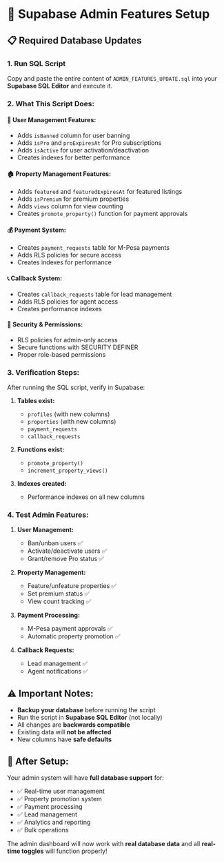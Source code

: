 # 🔧 Supabase Admin Features Setup

## 📋 Required Database Updates

### **1. Run SQL Script**
Copy and paste the entire content of `ADMIN_FEATURES_UPDATE.sql` into your **Supabase SQL Editor** and execute it.

### **2. What This Script Does:**

#### **👥 User Management Features:**
- Adds `isBanned` column for user banning
- Adds `isPro` and `proExpiresAt` for Pro subscriptions
- Adds `isActive` for user activation/deactivation
- Creates indexes for better performance

#### **🏠 Property Management Features:**
- Adds `featured` and `featuredExpiresAt` for featured listings
- Adds `isPremium` for premium properties
- Adds `views` column for view counting
- Creates `promote_property()` function for payment approvals

#### **💰 Payment System:**
- Creates `payment_requests` table for M-Pesa payments
- Adds RLS policies for secure access
- Creates indexes for performance

#### **📞 Callback System:**
- Creates `callback_requests` table for lead management
- Adds RLS policies for agent access
- Creates performance indexes

#### **🔐 Security & Permissions:**
- RLS policies for admin-only access
- Secure functions with SECURITY DEFINER
- Proper role-based permissions

### **3. Verification Steps:**

After running the SQL script, verify in Supabase:

1. **Tables exist:**
   - `profiles` (with new columns)
   - `properties` (with new columns)
   - `payment_requests`
   - `callback_requests`

2. **Functions exist:**
   - `promote_property()`
   - `increment_property_views()`

3. **Indexes created:**
   - Performance indexes on all new columns

### **4. Test Admin Features:**

1. **User Management:**
   - Ban/unban users ✅
   - Activate/deactivate users ✅
   - Grant/remove Pro status ✅

2. **Property Management:**
   - Feature/unfeature properties ✅
   - Set premium status ✅
   - View count tracking ✅

3. **Payment Processing:**
   - M-Pesa payment approvals ✅
   - Automatic property promotion ✅

4. **Callback Requests:**
   - Lead management ✅
   - Agent notifications ✅

## ⚠️ Important Notes:

- **Backup your database** before running the script
- Run the script in **Supabase SQL Editor** (not locally)
- All changes are **backwards compatible**
- Existing data will **not be affected**
- New columns have **safe defaults**

## 🚀 After Setup:

Your admin system will have **full database support** for:
- ✅ Real-time user management
- ✅ Property promotion system
- ✅ Payment processing
- ✅ Lead management
- ✅ Analytics and reporting
- ✅ Bulk operations

The admin dashboard will now work with **real database data** and all **real-time toggles** will function properly!